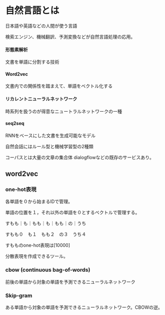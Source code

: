 # 自然言語とは

日本語や英語などの人間が使う言語

検索エンジン、機械翻訳、予測変換などが自然言語処理の応用。

#### 形態素解析

文書を単語に分割する技術

#### Word2vec 

文書内での関係性を踏まえて、単語をベクトル化する

#### リカレントニューラルネットワーク 

時系列を扱うのが得意なニュートラルネットワークの一種

#### seq2seq 

RNNをベースにした文書を生成可能なモデル

自然会話にはルール型と機械学習型の2種類

コーパスとは大量の文章の集合体 dialogflowなどの既存のサービスあり。

## word2vec

### one-hot表現

各単語を０から始まるIDで管理。

単語の位置を１，それ以外の単語を０とするベクトルで管理する。

すもも｜も｜もも｜も｜もも｜の｜うち

すもも０　も１　もも２　の３　うち４

すもものone-hot表現は[10000]



分散表現を作成できるツール。

### cbow (continuous bag-of-words)

前後の単語から対象の単語を予測できるニューラルネットワーク

### Skip-gram

ある単語から対象の単語を予測できるニューラルネットワーク。CBOWの逆。